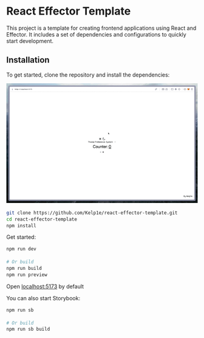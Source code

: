 # React Effector Template

This project is a template for creating frontend applications using React and Effector. It includes a set of
dependencies and configurations to quickly start development.

## Installation

To get started, clone the repository and install the dependencies:

![preview](preview.gif)

```bash
git clone https://github.com/Kelp1e/react-effector-template.git
cd react-effector-template
npm install
```

Get started:

```bash
npm run dev

# Or build
npm run build
npm run preview
```

Open [localhost:5173](http://localhost:5173) by default

You can also start Storybook:

```bash
npm run sb

# Or build
npm run sb build
```

